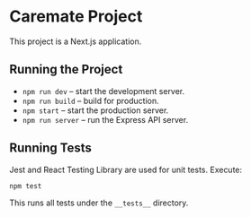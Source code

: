# Caremate Project

This project is a Next.js application.

## Running the Project

- `npm run dev` – start the development server.
- `npm run build` – build for production.
- `npm start` – start the production server.
- `npm run server` – run the Express API server.

## Running Tests

Jest and React Testing Library are used for unit tests. Execute:

```bash
npm test
```

This runs all tests under the `__tests__` directory.
